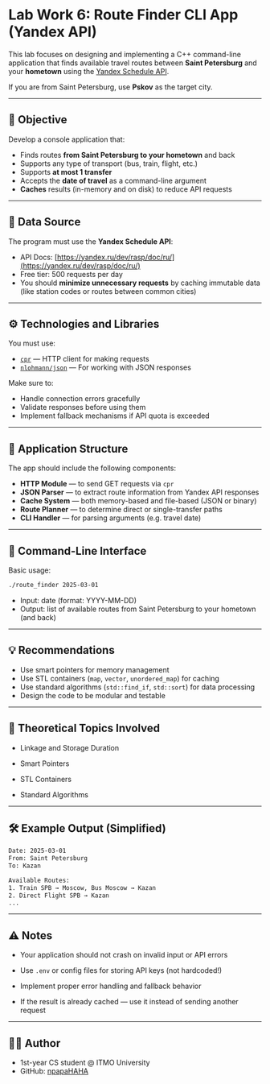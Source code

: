 # Lab Work 6: Route Finder CLI App (Yandex API)

This lab focuses on designing and implementing a C++ command-line application that finds available travel routes between **Saint Petersburg** and your **hometown** using the [Yandex Schedule API](https://yandex.ru/dev/rasp/doc/ru/).

If you are from Saint Petersburg, use **Pskov** as the target city.

---

## 🎯 Objective

Develop a console application that:
- Finds routes **from Saint Petersburg to your hometown** and back
- Supports any type of transport (bus, train, flight, etc.)
- Supports **at most 1 transfer**
- Accepts the **date of travel** as a command-line argument
- **Caches** results (in-memory and on disk) to reduce API requests

---

## 📡 Data Source

The program must use the **Yandex Schedule API**:

- API Docs: [https://yandex.ru/dev/rasp/doc/ru/](https://yandex.ru/dev/rasp/doc/ru/)
- Free tier: 500 requests per day
- You should **minimize unnecessary requests** by caching immutable data (like station codes or routes between common cities)

---

## ⚙️ Technologies and Libraries

You must use:

- [`cpr`](https://github.com/libcpr/cpr) — HTTP client for making requests
- [`nlohmann/json`](https://github.com/nlohmann/json) — For working with JSON responses

Make sure to:
- Handle connection errors gracefully
- Validate responses before using them
- Implement fallback mechanisms if API quota is exceeded

---

## 🧱 Application Structure

The app should include the following components:

- **HTTP Module** — to send GET requests via `cpr`
- **JSON Parser** — to extract route information from Yandex API responses
- **Cache System** — both memory-based and file-based (JSON or binary)
- **Route Planner** — to determine direct or single-transfer paths
- **CLI Handler** — for parsing arguments (e.g. travel date)

---

## 🧾 Command-Line Interface

Basic usage:

```bash
./route_finder 2025-03-01
```
- Input: date (format: YYYY-MM-DD)
- Output: list of available routes from Saint Petersburg to your hometown (and back)
---

## 💡 Recommendations
- Use smart pointers for memory management
- Use STL containers (`map`, `vector`, `unordered_map`) for caching
- Use standard algorithms (`std::find_if`, `std::sort`) for data processing
- Design the code to be modular and testable

---

## 🧠 Theoretical Topics Involved
- Linkage and Storage Duration

- Smart Pointers

- STL Containers

- Standard Algorithms

---

## 🛠 Example Output (Simplified)

```bash
Date: 2025-03-01
From: Saint Petersburg
To: Kazan

Available Routes:
1. Train SPB → Moscow, Bus Moscow → Kazan
2. Direct Flight SPB → Kazan
...
```
---

## ⚠️ Notes
- Your application should not crash on invalid input or API errors

- Use `.env` or config files for storing API keys (not hardcoded!)

- Implement proper error handling and fallback behavior

- If the result is already cached — use it instead of sending another request
---

## 👨‍💻 Author
- 1st-year CS student @ ITMO University
- GitHub: [npapaHAHA](https://github.com/npapaHAHA)





























